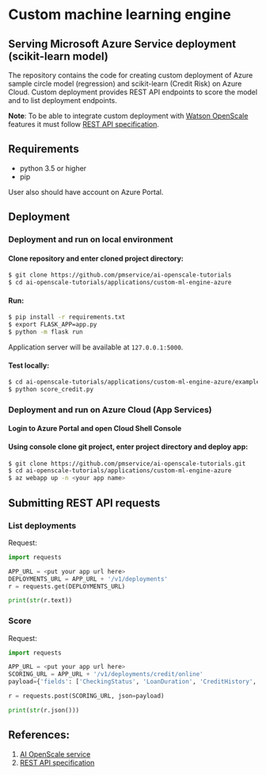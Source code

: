 # Custom machine learning engine
## Serving Microsoft Azure Service deployment (scikit-learn model)

The repository contains the code for creating custom deployment of Azure sample circle model (regression) and scikit-learn (Credit Risk) on Azure Cloud.
Custom deployment provides REST API endpoints to score the model and to list deployment endpoints.

**Note**: To be able to integrate custom deployment with [Watson OpenScale](https://console.bluemix.net/catalog/services/ai-openscale) features it must follow [REST API specification](https://aiopenscale-custom-deployement-spec.mybluemix.net/).


## Requirements

- python 3.5 or higher
- pip

User also should have account on Azure Portal. 


## Deployment

### Deployment and run on local environment
#### Clone repository and enter cloned project directory:

   ```bash
   $ git clone https://github.com/pmservice/ai-openscale-tutorials
   $ cd ai-openscale-tutorials/applications/custom-ml-engine-azure
   ```
#### Run:

```bash
$ pip install -r requirements.txt
$ export FLASK_APP=app.py
$ python -m flask run
```

Application server will be available at `127.0.0.1:5000`.

#### Test locally:

```bash
$ cd ai-openscale-tutorials/applications/custom-ml-engine-azure/examples
$ python score_credit.py
```

### Deployment and run on Azure Cloud (App Services)

#### Login to Azure Portal and open Cloud Shell Console
#### Using console clone git project, enter project directory and deploy app:
```bash
$ git clone https://github.com/pmservice/ai-openscale-tutorials.git
$ cd ai-openscale-tutorials/applications/custom-ml-engine-azure
$ az webapp up -n <your app name>
```
    
## Submitting REST API requests

### List deployments
Request:
```python
import requests

APP_URL = <put your app url here>
DEPLOYMENTS_URL = APP_URL + '/v1/deployments'
r = requests.get(DEPLOYMENTS_URL)

print(str(r.text))
```

### Score
Request:
```python
import requests

APP_URL = <put your app url here>
SCORING_URL = APP_URL + '/v1/deployments/credit/online'
payload={'fields': ['CheckingStatus', 'LoanDuration', 'CreditHistory', 'LoanPurpose', 'LoanAmount', 'ExistingSavings', 'EmploymentDuration', 'InstallmentPercent', 'Sex', 'OthersOnLoan', 'CurrentResidenceDuration', 'OwnsProperty', 'Age', 'InstallmentPlans', 'Housing', 'ExistingCreditsCount', 'Job', 'Dependents', 'Telephone', 'ForeignWorker'], 'values': [['no_checking', 13, 'credits_paid_to_date', 'car_new', 1343, '100_to_500', '1_to_4', 2, 'female', 'none', 3, 'savings_insurance', 25, 'none', 'own', 2, 'skilled', 1, 'none', 'yes'], ['no_checking', 24, 'prior_payments_delayed', 'furniture', 4567, '500_to_1000', '1_to_4', 4, 'male', 'none', 4, 'savings_insurance', 60, 'none', 'free', 2, 'management_self-employed', 1, 'none', 'yes']]}

r = requests.post(SCORING_URL, json=payload)

print(str(r.json()))
```


## References:
1. [AI OpenScale service](https://console.bluemix.net/catalog/services/ai-openscale)
2. [REST API specification](https://aiopenscale-custom-deployement-spec.mybluemix.net/)

